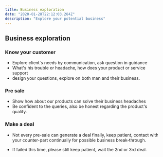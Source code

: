 ```yaml
---
title: Business exploration 
date: "2020-01-28T22:12:03.284Z"
description: "Explore your potential business"
---
```


## Business exploration 
### Know your customer 
+ Explore client's needs by communication, ask question in guidance
+ What's his trouble or headache, how does your product or service support
+ design your questions, explore on both man and their business.

### Pre sale
+ Show how about our products can solve their business headaches
+ Be confident to the queries, also be honest regarding the product's quality.   

### Make a deal   
+ Not every pre-sale can generate a deal finally, keep patient, contact with your counter-part continually for possible business break-through. 

+ If failed this time, please still keep patient, wait the 2nd or 3rd deal.  
   


